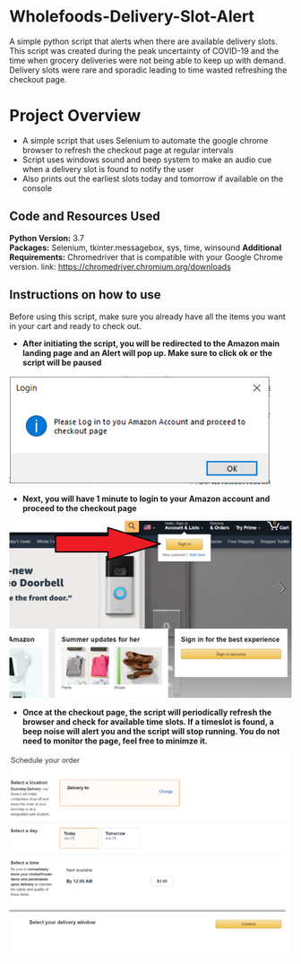 # Wholefoods-Delivery-Slot-Alert
A simple python script that alerts when there are available delivery slots. 
This script was created during the peak uncertainty of COVID-19 and the time when grocery deliveries were not being able to keep up with demand. Delivery slots were rare and sporadic leading to time wasted refreshing the checkout page.

# Project Overview 
* A simple script that uses Selenium to automate the google chrome browser to refresh the checkout page at regular intervals
* Script uses windows sound and beep system to make an audio cue when a delivery slot is found to notify the user
* Also prints out the earliest slots today and tomorrow if available on the console
 

## Code and Resources Used 
**Python Version:** 3.7  
**Packages:** Selenium, tkinter.messagebox, sys, time, winsound 
**Additional Requirements:** Chromedriver that is compatible with your Google Chrome version.
link: https://chromedriver.chromium.org/downloads


## Instructions on how to use
Before using this script, make sure you already have all the items you want in your cart and ready to check out.

* **After initiating the script, you will be redirected to the Amazon main landing page and an Alert will pop up. Make sure to click ok or the script will be paused**



![alt text](https://github.com/kevin7303/Whole-foods-Delivery-Slot-Alert/blob/master/Alert.PNG "alert")

* **Next, you will have 1 minute to login to your Amazon account and proceed to the checkout page** 



















![alt text](https://github.com/kevin7303/Whole-foods-Delivery-Slot-Alert/blob/master/Whole%20Foods%20Login.png "login")



* **Once at the checkout page, the script will periodically refresh the browser and check for available time slots. If a timeslot is found, a beep noise will alert you and the script will stop running. You do not need to monitor the page, feel free to minimze it.**

![alt text](https://github.com/kevin7303/Whole-foods-Delivery-Slot-Alert/blob/master/Whole%20Foods%20Checkout.png "checkout")
